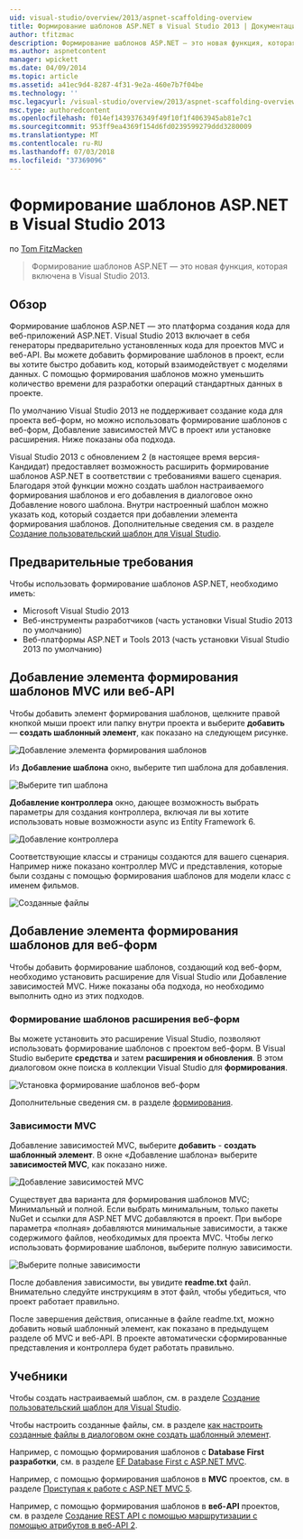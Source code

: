 ```yaml
---
uid: visual-studio/overview/2013/aspnet-scaffolding-overview
title: Формирование шаблонов ASP.NET в Visual Studio 2013 | Документация Майкрософт
author: tfitzmac
description: Формирование шаблонов ASP.NET — это новая функция, которая включена в Visual Studio 2013.
ms.author: aspnetcontent
manager: wpickett
ms.date: 04/09/2014
ms.topic: article
ms.assetid: a41ec9d4-8287-4f31-9e2a-460e7b7f04be
ms.technology: ''
msc.legacyurl: /visual-studio/overview/2013/aspnet-scaffolding-overview
msc.type: authoredcontent
ms.openlocfilehash: f014ef1439376349f49f10f1f4063945ab81e7c1
ms.sourcegitcommit: 953ff9ea4369f154d6fd0239599279ddd3280009
ms.translationtype: MT
ms.contentlocale: ru-RU
ms.lasthandoff: 07/03/2018
ms.locfileid: "37369096"
---
```

<a name="aspnet-scaffolding-in-visual-studio-2013"></a>Формирование шаблонов ASP.NET в Visual Studio 2013
====================
по [Tom FitzMacken](https://github.com/tfitzmac)

> Формирование шаблонов ASP.NET — это новая функция, которая включена в Visual Studio 2013.


## <a name="overview"></a>Обзор

Формирование шаблонов ASP.NET — это платформа создания кода для веб-приложений ASP.NET. Visual Studio 2013 включает в себя генераторы предварительно установленных кода для проектов MVC и веб-API. Вы можете добавить формирование шаблонов в проект, если вы хотите быстро добавить код, который взаимодействует с моделями данных. С помощью формирования шаблонов можно уменьшить количество времени для разработки операций стандартных данных в проекте.

По умолчанию Visual Studio 2013 не поддерживает создание кода для проекта веб-форм, но можно использовать формирование шаблонов с веб-форм, Добавление зависимостей MVC в проект или установке расширения. Ниже показаны оба подхода.

Visual Studio 2013 с обновлением 2 (в настоящее время версия-Кандидат) предоставляет возможность расширить формирование шаблонов ASP.NET в соответствии с требованиями вашего сценария. Благодаря этой функции можно создать шаблон настраиваемого формирования шаблонов и его добавления в диалоговое окно Добавление нового шаблона. Внутри настроенный шаблон можно указать код, который создается при добавлении элемента формирования шаблонов. Дополнительные сведения см. в разделе [Создание пользовательский шаблон для Visual Studio](https://go.microsoft.com/fwlink/p/?LinkId=395029).

## <a name="prerequisites"></a>Предварительные требования

Чтобы использовать формирование шаблонов ASP.NET, необходимо иметь:

- Microsoft Visual Studio 2013
- Веб-инструменты разработчиков (часть установки Visual Studio 2013 по умолчанию)
- Веб-платформы ASP.NET и Tools 2013 (часть установки Visual Studio 2013 по умолчанию)

## <a name="add-a-scaffolded-item-to-mvc-or-web-api"></a>Добавление элемента формирования шаблонов MVC или веб-API

Чтобы добавить элемент формирования шаблонов, щелкните правой кнопкой мыши проект или папку внутри проекта и выберите **добавить** — **создать шаблонный элемент**, как показано на следующем рисунке.

![Добавление элемента формирования шаблонов](aspnet-scaffolding-overview/_static/image1.png)

Из **Добавление шаблона** окно, выберите тип шаблона для добавления.

![Выберите тип шаблона](aspnet-scaffolding-overview/_static/image2.png)

**Добавление контроллера** окно, дающее возможность выбрать параметры для создания контроллера, включая ли вы хотите использовать новые возможности async из Entity Framework 6.

![Добавление контроллера](aspnet-scaffolding-overview/_static/image3.png)

Соответствующие классы и страницы создаются для вашего сценария. Например ниже показано контроллер MVC и представления, которые были созданы с помощью формирования шаблонов для модели класс с именем фильмов.

![Созданные файлы](aspnet-scaffolding-overview/_static/image4.png)

## <a name="add-a-scaffolded-item-to-web-forms"></a>Добавление элемента формирования шаблонов для веб-форм

Чтобы добавить формирование шаблонов, создающий код веб-форм, необходимо установить расширение для Visual Studio или Добавление зависимостей MVC. Ниже показаны оба подхода, но необходимо выполнить одно из этих подходов.

### <a name="web-forms-scaffolding-extension"></a>Формирование шаблонов расширения веб-форм

Вы можете установить это расширение Visual Studio, позволяют использовать формирование шаблонов с проектом веб-форм. В Visual Studio выберите **средства** и затем **расширения и обновления**. В этом диалоговом окне поиска в коллекции Visual Studio для **формирования**.

![Установка формирование шаблонов веб-форм](aspnet-scaffolding-overview/_static/image5.png)

Дополнительные сведения см. в разделе [формирования](https://go.microsoft.com/fwlink/p/?LinkId=396478).

### <a name="mvc-dependencies"></a>Зависимости MVC

Добавление зависимостей MVC, выберите **добавить** - **создать шаблонный элемент**. В окне «Добавление шаблона» выберите **зависимостей MVC**, как показано ниже.

![Добавление зависимостей MVC](aspnet-scaffolding-overview/_static/image6.png)

Существует два варианта для формирования шаблонов MVC; Минимальный и полной. Если выбрать минимальным, только пакеты NuGet и ссылки для ASP.NET MVC добавляются в проект. При выборе параметра «полная» добавляются минимальные зависимости, а также содержимого файлов, необходимых для проекта MVC. Чтобы легко использовать формирование шаблонов, выберите полную зависимости.

![Выберите полные зависимости](aspnet-scaffolding-overview/_static/image7.png)

После добавления зависимости, вы увидите **readme.txt** файл. Внимательно следуйте инструкциям в этот файл, чтобы убедиться, что проект работает правильно.

После завершения действия, описанные в файле readme.txt, можно добавить новый шаблонный элемент, как показано в предыдущем разделе об MVC и веб-API. В проекте автоматически сформированные представления и контроллера будет работать правильно.

## <a name="tutorials"></a>Учебники

Чтобы создать настраиваемый шаблон, см. в разделе [Создание пользовательский шаблон для Visual Studio](https://go.microsoft.com/fwlink/p/?LinkId=395029).

Чтобы настроить созданные файлы, см. в разделе [как настроить созданные файлы в диалоговом окне создать шаблонный элемент](https://blogs.msdn.com/b/webdev/archive/2013/12/26/how-to-customize-the-generated-files-from-the-new-scaffolded-item-dialog.aspx).

Например, с помощью формирования шаблонов с **Database First разработки**, см. в разделе [EF Database First с ASP.NET MVC](../../../mvc/overview/getting-started/database-first-development/setting-up-database.md).

Например, с помощью формирования шаблонов в **MVC** проектов, см. в разделе [Приступая к работе с ASP.NET MVC 5](../../../mvc/overview/getting-started/introduction/getting-started.md).

Например, с помощью формирования шаблонов в **веб-API** проектов, см. в разделе [Создание REST API с помощью маршрутизации с помощью атрибутов в веб-API 2](../../../web-api/overview/web-api-routing-and-actions/create-a-rest-api-with-attribute-routing.md).
